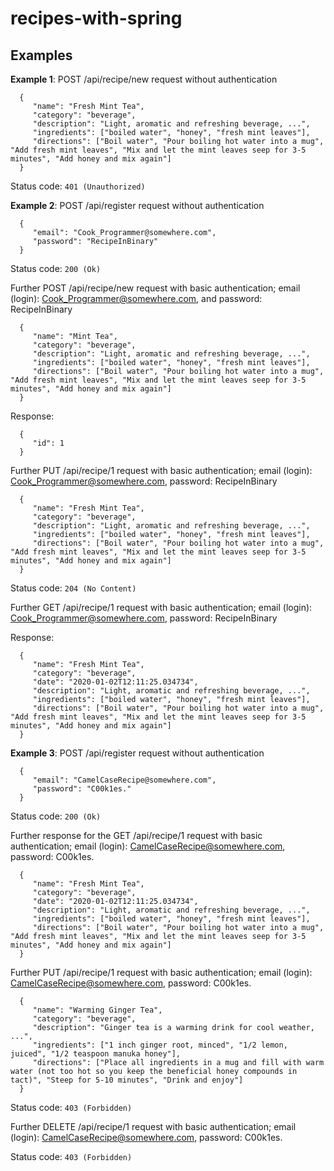 # recipes-with-spring


## Examples
**Example 1**: POST /api/recipe/new request without authentication

      {
         "name": "Fresh Mint Tea",
         "category": "beverage",
         "description": "Light, aromatic and refreshing beverage, ...",
         "ingredients": ["boiled water", "honey", "fresh mint leaves"],
         "directions": ["Boil water", "Pour boiling hot water into a mug", "Add fresh mint leaves", "Mix and let the mint leaves seep for 3-5 minutes", "Add honey and mix again"]
      }
   
Status code: `401 (Unauthorized)`

**Example 2**: POST /api/register request without authentication

      {
         "email": "Cook_Programmer@somewhere.com",
         "password": "RecipeInBinary"
      }

Status code: `200 (Ok)`

Further POST /api/recipe/new request with basic authentication; email (login): Cook_Programmer@somewhere.com, and password: RecipeInBinary

      {
         "name": "Mint Tea",
         "category": "beverage",
         "description": "Light, aromatic and refreshing beverage, ...",
         "ingredients": ["boiled water", "honey", "fresh mint leaves"],
         "directions": ["Boil water", "Pour boiling hot water into a mug", "Add fresh mint leaves", "Mix and let the mint leaves seep for 3-5 minutes", "Add honey and mix again"]
      }
      
Response:

      {
         "id": 1
      }
      
Further PUT /api/recipe/1 request with basic authentication; email (login): Cook_Programmer@somewhere.com, password: RecipeInBinary

      {
         "name": "Fresh Mint Tea",
         "category": "beverage",
         "description": "Light, aromatic and refreshing beverage, ...",
         "ingredients": ["boiled water", "honey", "fresh mint leaves"],
         "directions": ["Boil water", "Pour boiling hot water into a mug", "Add fresh mint leaves", "Mix and let the mint leaves seep for 3-5 minutes", "Add honey and mix again"]
      }
Status code: `204 (No Content)`

Further GET /api/recipe/1 request with basic authentication; email (login): Cook_Programmer@somewhere.com, password: RecipeInBinary

Response:

      {
         "name": "Fresh Mint Tea",
         "category": "beverage",
         "date": "2020-01-02T12:11:25.034734",
         "description": "Light, aromatic and refreshing beverage, ...",
         "ingredients": ["boiled water", "honey", "fresh mint leaves"],
         "directions": ["Boil water", "Pour boiling hot water into a mug", "Add fresh mint leaves", "Mix and let the mint leaves seep for 3-5 minutes", "Add honey and mix again"]
      }

**Example 3**: POST /api/register request without authentication

      {
         "email": "CamelCaseRecipe@somewhere.com",
         "password": "C00k1es."
      }

Status code: `200 (Ok)`

Further response for the GET /api/recipe/1 request with basic authentication; email (login): CamelCaseRecipe@somewhere.com, password: C00k1es.

      {
         "name": "Fresh Mint Tea",
         "category": "beverage",
         "date": "2020-01-02T12:11:25.034734",
         "description": "Light, aromatic and refreshing beverage, ...",
         "ingredients": ["boiled water", "honey", "fresh mint leaves"],
         "directions": ["Boil water", "Pour boiling hot water into a mug", "Add fresh mint leaves", "Mix and let the mint leaves seep for 3-5 minutes", "Add honey and mix again"]
      }

Further PUT /api/recipe/1 request with basic authentication; email (login): CamelCaseRecipe@somewhere.com, password: C00k1es.

      {
         "name": "Warming Ginger Tea",
         "category": "beverage",
         "description": "Ginger tea is a warming drink for cool weather, ...",
         "ingredients": ["1 inch ginger root, minced", "1/2 lemon, juiced", "1/2 teaspoon manuka honey"],
         "directions": ["Place all ingredients in a mug and fill with warm water (not too hot so you keep the beneficial honey compounds in tact)", "Steep for 5-10 minutes", "Drink and enjoy"]
      }
Status code: `403 (Forbidden)`

Further DELETE /api/recipe/1 request with basic authentication; email (login): CamelCaseRecipe@somewhere.com, password: C00k1es.

Status code: `403 (Forbidden)`
